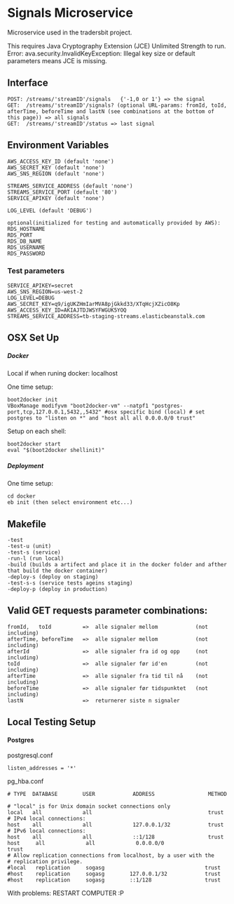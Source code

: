 # Signals Microservice
Microservice used in the tradersbit project.

This requires Java Cryptography Extension (JCE) Unlimited Strength to run.
Error: ava.security.InvalidKeyException: Illegal key size or default parameters means JCE is missing.

## Interface
	POST: /streams/'streamID'/signals 	{'-1,0 or 1'} => the signal
	GET:  /streams/'streamID'/signals? (optional URL-params: fromId, toId, afterTime, beforeTime and lastN (see combinations at the bottom of this page)) => all signals
	GET:  /streams/'streamID'/status => last signal
	
## Environment Variables
	AWS_ACCESS_KEY_ID (default 'none')
	AWS_SECRET_KEY (default 'none')
	AWS_SNS_REGION (default 'none')

	STREAMS_SERVICE_ADDRESS (default 'none')
	STREAMS_SERVICE_PORT (default '80')
	SERVICE_APIKEY (default 'none')

	LOG_LEVEL (default 'DEBUG')
	
	optional(initialized for testing and automatically provided by AWS):
	RDS_HOSTNAME
	RDS_PORT
	RDS_DB_NAME
	RDS_USERNAME
	RDS_PASSWORD
	
### Test parameters
    SERVICE_APIKEY=secret
	AWS_SNS_REGION=us-west-2
	LOG_LEVEL=DEBUG
	AWS_SECRET_KEY=q9/igUKZHmIarMVA8pjGkkd33/XTqHcjXZicO8Kp
	AWS_ACCESS_KEY_ID=AKIAJTDJWSYFWGUK5YOQ
	STREAMS_SERVICE_ADDRESS=tb-staging-streams.elasticbeanstalk.com

## OSX Set Up
##### Docker
Local if when runing docker: localhost

One time setup:

	boot2docker init
	VBoxManage modifyvm "boot2docker-vm" --natpf1 "postgres-port,tcp,127.0.0.1,5432,,5432" #osx specific bind (local) # set postgres to "listen on *" and "host all all 0.0.0.0/0 trust"

Setup on each shell:

	boot2docker start
	eval "$(boot2docker shellinit)"

##### Deployment
One time setup:
	
	cd docker
	eb init (then select environment etc...)

## Makefile
	-test 
	-test-u (unit)
	-test-s (service)
	-run-l (run local)
	-build (builds a artifect and place it in the docker folder and afther that build the docker container)
	-deploy-s (deploy on staging)
	-test-s-s (service tests ageins staging)
	-deploy-p (deploy in production)
	
## Valid GET requests parameter combinations:
	fromId,   toId      	=>  alle signaler mellom 			(not including)
	afterTime, beforeTime   =>  alle signaler mellom 			(not including)
	afterId              	=>  alle signaler fra id og opp 	(not including)
	toId                	=>  alle signaler før id'en 		(not including)
	afterTime            	=>  alle signaler fra tid til nå 	(not including)
	beforeTime              =>  alle signaler før tidspunktet 	(not including)
	lastN		        	=>  returnerer siste n signaler


## Local Testing Setup

#### Postgres

postgresql.conf

    listen_addresses = '*'

pg_hba.conf

    # TYPE  DATABASE        USER            ADDRESS                 METHOD

    # "local" is for Unix domain socket connections only
    local   all             all                                     trust
    # IPv4 local connections:
    host    all             all             127.0.0.1/32            trust
    # IPv6 local connections:
    host    all             all             ::1/128                 trust
    host     all             all             0.0.0.0/0                 trust
    # Allow replication connections from localhost, by a user with the
    # replication privilege.
    #local   replication     sogasg                                trust
    #host    replication     sogasg        127.0.0.1/32            trust
    #host    replication     sogasg        ::1/128                 trust

With problems: RESTART COMPUTER :P